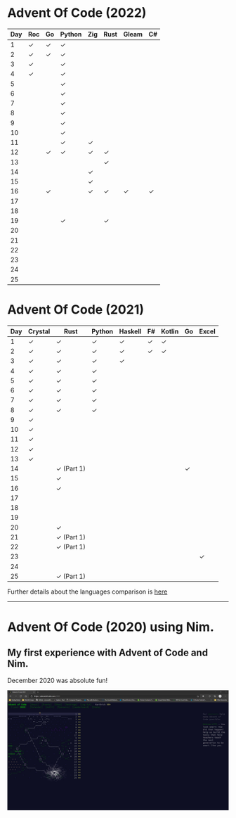 # Advent Of Code (2022) 

| Day | Roc   | Go   | Python  | Zig  | Rust | Gleam | C# |
|-----|-----------|-----------|----------|----------|----------|----------|----------|
|  1  | &#10003;  | &#10003;  | &#10003; |  |  |  |  |
|  2  | &#10003;  | &#10003;  | &#10003; |  |  |  |  |
|  3  | &#10003;  |   | &#10003; |  |  |  |  |
|  4  | &#10003;  |   | &#10003; |  |  |  |  |
|  5  |   |   | &#10003; |  |  |  |  |
|  6  |   |   | &#10003; |  |  |  |  |
|  7  |   |   | &#10003; |  |  |  |  |
|  8  |   |   | &#10003; |  |  |  |  |
|  9  |   |   | &#10003; |  |  |  |  |
| 10  |   |   | &#10003; |  |  |  |  |
| 11  |   |   | &#10003; | &#10003; |  |  |  |
| 12  |   |  &#10003; | &#10003; | &#10003; | &#10003; |  |  |
| 13  |   |   |  |  | &#10003; |  |  |
| 14  |   |   |  | &#10003; |  |  |  |
| 15  |   |   |  | &#10003; |  |  |  |
| 16  |   |  &#10003; |  | &#10003; | &#10003; | &#10003; | &#10003; |
| 17  |   |   |  |  |  |  |  |
| 18  |   |   |  |  |  |  |  |
| 19  |   |   | &#10003; |  | &#10003; |  |  |
| 20  |   |   |  |  |  |  |  |
| 21  |   |   |  |  |  |  |  |
| 22  |   |   |  |  |  |  |  |
| 23  |   |   |  |  |  |  |  |
| 24  |   |   |  |  |  |  |  |
| 25  |   |   |  |  |  |  |  |

# Advent Of Code (2021) 

| Day | Crystal   | Rust      | Python   | Haskell  | F#       | Kotlin    | Go    | Excel    | 
|-----|-----------|-----------|----------|----------|----------|-----------|---------------|------------|
|  1  | &#10003;  | &#10003;  | &#10003; | &#10003; | &#10003; | &#10003;  |               |               |
|  2  | &#10003;  | &#10003;  | &#10003; | &#10003; | &#10003; | &#10003;  |               |               |
|  3  | &#10003;  | &#10003;  | &#10003; | &#10003; |          |           |               |               |
|  4  | &#10003;  | &#10003;  | &#10003; |          |          |           |               |               |
|  5  | &#10003;  | &#10003;  | &#10003; |          |          |           |               |               |
|  6  | &#10003;  | &#10003;  | &#10003; |          |          |           |               |               |
|  7  | &#10003;  | &#10003;  | &#10003; |          |          |           |               |               |
|  8  | &#10003;  | &#10003;  | &#10003; |          |          |           |               |               |
|  9  | &#10003;  |           |          |          |          |           |               |               |
| 10  | &#10003;  |           |          |          |          |           |               |               |
| 11  | &#10003;  |           |          |          |          |           |               |               |
| 12  | &#10003;  |           |          |          |          |           |               |               |
| 13  | &#10003;  |           |          |          |          |           |               |               |
| 14  |           | &#10003; (Part 1)  |          |          |          |           |    &#10003;           |               |
| 15  |           | &#10003;  |          |          |          |           |               |               |
| 16  |           | &#10003;  |          |          |          |           |               |               |
| 17  |   |   |  |               |
| 18  |   |   |  |               |
| 19  |   |   |  |               |
| 20  |   | &#10003;  |  |               |
| 21  |   | &#10003; (Part 1)  |  |               |
| 22  |   | &#10003; (Part 1)  |  |               |
| 23  |   |   |  |   |  |   |  |       &#10003;        |
| 24  |   |   |  | |  |
| 25  |   | &#10003; (Part 1)  |  | |  |


Further details about the languages comparison is [here](https://github.com/pkarthick/AdventOfCode/tree/master/2021#readme)

---

# Advent Of Code (2020) using Nim. 

## My first experience with Advent of Code and Nim. 

December 2020 was absolute fun! 

![Completed Advent of Code 2020](https://github.com/pkarthick/AdventOfCode/blob/master/2020/nim/Completed2020.jpg)
